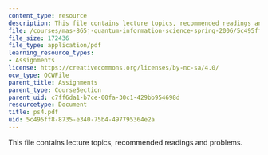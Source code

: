 ```yaml
---
content_type: resource
description: This file contains lecture topics, recommended readings and problems.
file: /courses/mas-865j-quantum-information-science-spring-2006/5c495ff88735e34075b4497795364e2a_ps4.pdf
file_size: 172436
file_type: application/pdf
learning_resource_types:
- Assignments
license: https://creativecommons.org/licenses/by-nc-sa/4.0/
ocw_type: OCWFile
parent_title: Assignments
parent_type: CourseSection
parent_uid: c7ff6da1-b7ce-00fa-30c1-429bb954698d
resourcetype: Document
title: ps4.pdf
uid: 5c495ff8-8735-e340-75b4-497795364e2a
---
```

This file contains lecture topics, recommended readings and problems.